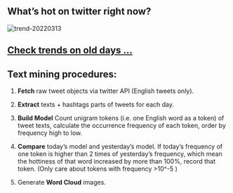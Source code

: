 ## What’s hot on twitter right now?

![trend-20220313][wordcloud]

[wordcloud]: https://raw.githubusercontent.com/xdqc/tweet-trend-everyday/master/word-cloud/trend-20220313.png?token=AF5V4P7ADR6KQBZ4CEDTNIK6AXRMU "trend-20220313"

## [Check trends on old days ...](https://github.com/xdqc/tweet-trend-everyday/tree/master/word-cloud)

## Text mining procedures:

1. **Fetch** raw tweet objects via twitter API (English tweets only).

2. **Extract** texts + hashtags parts of tweets for each day.

3. **Build Model** Count unigram tokens (i.e. one English word as a token) of tweet texts, calculate the occurrence frequency of each token, order by frequency high to low.

4. **Compare** today’s model and yesterday’s model. If today’s frequency of one token is higher than 2 times of yesterday’s frequency, which mean the hottiness of that word increased by more than 100%, record that token. (Only care about tokens with frequency >10^-5 )

5. Generate **Word Cloud** images.
